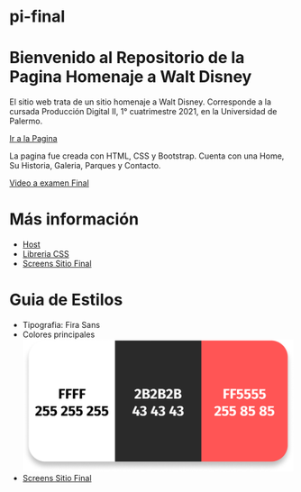 # pi-final

<h1> Bienvenido al Repositorio de la Pagina Homenaje a Walt Disney</h1>

<p>El sitio web trata de un sitio homenaje a Walt Disney. Corresponde a la cursada Producción Digital II, 1° cuatrimestre 2021, en la Universidad de Palermo.</p>

<a href="https://waltdisneyfinal.netlify.app/index.html"> Ir a la Pagina</a>

<p>La pagina fue creada con HTML, CSS y Bootstrap. Cuenta con una Home, Su Historia, Galeria, Parques y Contacto.</p>

<a href="https://www.youtube.com/watch?v=tbT8M7nQ98A&ab_channel=Jos%C3%A9Mico">Video a examen Final </a>

<h1>Más información</h1>
    <ul>
        <li><a href="https://www.netlify.com/" target="_blank">Host</a></li>
        <li><a href="https://getbootstrap.com/">Libreria CSS</a></li>
        <li><a href="https://github.com/josemicoo/pi-final/tree/main/Screens">Screens Sitio Final</a></li>
    </ul> 

<h1>Guia de Estilos </h1>

   <ul>
        <li>Tipografia: Fira Sans</li>
        <li>Colores principales
        <img src="https://github.com/josemicoo/pi-final/blob/main/Images/paleta.png">
        </li>
        <li><a href="https://github.com/josemicoo/pi-final/tree/main/Screens">Screens Sitio Final</a></li>
    </ul> 
